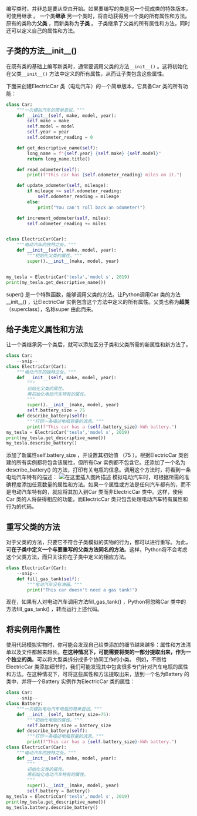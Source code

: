 ﻿编写类时，并非总是要从空白开始。如果要编写的类是另一个现成类的特殊版本，可使用继承 。
一个类**继承** 另一个类时，将自动获得另一个类的所有属性和方法。原有的类称为**父类** ，而新类称为**子类** 。
子类继承了父类的所有属性和方法，同时还可以定义自己的属性和方法。

## 子类的方法__init__()
在既有类的基础上编写新类时，通常要调用父类的方法`__init__()` 。这将初始化在父类`__init__()` 方法中定义的所有属性，从而让子类包含这些属性。

下面来创建ElectricCar 类（电动汽车）的一个简单版本，它具备Car 类的所有功能：


```python
class Car:
    """一次模拟汽车的简单尝试。"""
    def __init__(self, make, model, year):
        self.make = make
        self.model = model
        self.year = year
        self.odometer_reading = 0

    def get_descriptive_name(self):
        long_name = f"{self.year} {self.make} {self.model}"
        return long_name.title()

    def read_odometer(self):
        print(f"This car has {self.odometer_reading} miles on it.")

    def update_odometer(self, mileage):
        if mileage >= self.odometer_reading:
            self.odometer_reading = mileage
        else:
            print("You can't roll back an odometer!")

    def increment_odometer(self, miles):
        self.odometer_reading += miles


class ElectricCar(Car):
    """电动汽车的独特之处。"""
    def __init__(self, make, model, year):
        """初始化父类的属性。"""
        super().__init__(make, model, year)


my_tesla = ElectricCar('tesla','model s', 2019)
print(my_tesla.get_descriptive_name())
```
super() 是一个特殊函数，能够调用父类的方法。让Python调用Car 类的方法__init__() ，让ElectricCar 实例包含这个方法中定义的所有属性。父类也称为**超类**（superclass），名称super 由此而来。

## 给子类定义属性和方法
让一个类继承另一个类后，就可以添加区分子类和父类所需的新属性和新方法了。

```python
class Car:
    --snip--
class ElectricCar(Car):
    """电动汽车的独特之处。"""
    def __init__(self, make, model, year):
        """
        初始化父类的属性。
        再初始化电动汽车特有的属性。
        """
        super().__init__(make, model, year)
        self.battery_size = 75
    def describe_battery(self):
        """打印一条描述电瓶容量的消息。"""
        print(f"This car has a {self.battery_size}-kWh battery.")
my_tesla = ElectricCar('tesla','model s', 2019)
print(my_tesla.get_descriptive_name())
my_tesla.describe_battery()
```
添加了新属性self.battery_size ，并设置其初始值
（75 ）。根据ElectricCar 类创建的所有实例都将包含该属性，但所有Car 实例都不包含它。还添加了一个名为describe_battery() 的方法，打印有关电瓶的信息。调用这个方法时，将看到一条电动汽车特有的描述：
![在这里插入图片描述](https://i-blog.csdnimg.cn/direct/8c2da23ab4d442e3a6ef10b63b83d55b.png)
模拟电动汽车时，可根据所需的准确程度添加任意数量的属性和方法。如果一个属性或方法是任何汽车都有的，而不是电动汽车特有的，就应将其加入到Car 类而非ElectricCar 类中。这样，使用Car 类的人将获得相应的功能，而ElectricCar 类只包含处理电动汽车特有属性和行为的代码。

## 重写父类的方法
对于父类的方法，只要它不符合子类模拟的实物的行为，都可以进行重写。为此，可**在子类中定义一个与要重写的父类方法同名的方法**。这样，Python将不会考虑这个父类方法，而只关注你在子类中定义的相应方法。

```python
class ElectricCar(Car):
	--snip--
	def fill_gas_tank(self):
		"""电动汽车没有油箱。"""
		print("This car doesn't need a gas tank!")
```

现在，如果有人对电动汽车调用方法fill_gas_tank() ，Python将忽略Car 类中的方法fill_gas_tank() ，转而运行上述代码。

## 将实例用作属性
使用代码模拟实物时，你可能会发现自己给类添加的细节越来越多：属性和方法清单以及文件都越来越长。**在这种情况下，可能需要将类的一部分提取出来，作为一个独立的类**。可以将大型类拆分成多个协同工作的小类。
例如，不断给ElectricCar 类添加细节时，我们可能发现其中包含很多专门针对汽车电瓶的属性和方法。在这种情况下，可将这些属性和方法提取出来，放到一个名为Battery 的类中，并将一个Battery 实例作为ElectricCar 类的属性：

```python
class Car:
    --snip--
class Battery:
    """一次模拟电动汽车电瓶的简单尝试。"""
    def __init__(self, battery_size=75):
        """初始化电瓶的属性。"""
        self.battery_size = battery_size
    def describe_battery(self):
        """打印一条描述电瓶容量的消息。"""
        print(f"This car has a {self.battery_size}-kWh battery.")
class ElectricCar(Car):
    """电动汽车的独特之处。"""
    def __init__(self, make, model, year):
        """
        初始化父类的属性。
        再初始化电动汽车特有的属性。
        """
        super().__init__(make, model, year)
        self.battery = Battery()
my_tesla = ElectricCar('tesla','model s', 2019)
print(my_tesla.get_descriptive_name())
my_tesla.battery.describe_battery()
```

